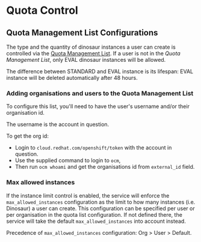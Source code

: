 # Quota Control
## Quota Management List Configurations

The type and the quantity of dinosaur instances a user can create is controlled via the 
[Quota Management List](../config/quota-management-list-configuration.yaml).
If a user is not in the _Quota Management List_, only EVAL dinosaur instances will be allowed.

The difference between STANDARD and EVAL instance is its lifespan: EVAL instance will be deleted automatically after 
48 hours.

### Adding organisations and users to the Quota Management List

To configure this list, you'll need to have the user's username and/or their organisation id.

The username is the account in question.

To get the org id:
- Login to `cloud.redhat.com/openshift/token` with the account in question.
- Use the supplied command to login to `ocm`,
- Then run `ocm whoami` and get the organisations id from `external_id` field.

### Max allowed instances
If the instance limit control is enabled, the service will enforce the `max_allowed_instances` configuration as the 
limit to how many instances (i.e. Dinosaur) a user can create. This configuration can be specified per user or per 
organisation in the quota list configuration. If not defined there, the service will take the default 
`max_allowed_instances` into account instead.

Precedence of `max_allowed_instances` configuration: Org > User > Default.
